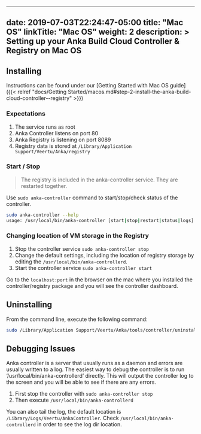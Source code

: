 
---
date: 2019-07-03T22:24:47-05:00
title: "Mac OS"
linkTitle: "Mac OS"
weight: 2
description: >
  Setting up your Anka Build Cloud Controller & Registry on Mac OS
---

## Installing

Instructions can be found under our [Getting Started with Mac OS guide]({{< relref "docs/Getting Started/macos.md#step-2-install-the-anka-build-cloud-controller--registry" >}})

### Expectations

1. The service runs as root
2. Anka Controller listens on port 80
3. Anka Registry is listening on port 8089
4. Registry data is stored at `/Library/Application Support/Veertu/Anka/registry`

### Start / Stop

> The registry is included in the anka-controller service. They are restarted together.

Use `sudo anka-controller` command to start/stop/check status of the controller.

```bash
sudo anka-controller --help
usage: /usr/local/bin/anka-controller [start|stop|restart|status|logs]
```

### Changing location of VM storage in the Registry

1. Stop the controller service `sudo anka-controller stop`
2. Change the default settings, including the location of registry storage by editing the `/usr/local/bin/anka-controllerd`.
3. Start the controller service `sudo anka-controller start`

Go to the `localhost:port` in the browser on the mac where you installed the controller/registry package and you will see the controller dashboard.  

## Uninstalling

From the command line, execute the following command:
```bash
sudo /Library/Application Support/Veertu/Anka/tools/controller/uninstall.sh
```

## Debugging Issues

Anka controller is a server that usually runs as a daemon and errors are usually written to a log.
The easiest way to debug the controller is to run ‘/usr/local/bin/anka-controllerd’ directly. This will output the controller log to the screen and you will be able to see if there are any errors.

1. First stop the controller with `sudo anka-controller stop`
2. Then execute `/usr/local/bin/anka-controllerd`

You can also tail the log, the default location is `/Library/Logs/Veertu/AnkaController`. Check `/usr/local/bin/anka-controllerd` in order to see the log dir location.